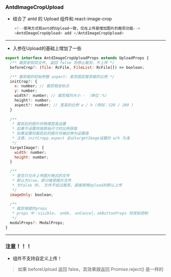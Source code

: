###  AntdImageCropUpload
- 结合了 antd 的 Upload 组件和 react-image-crop

```js
    <!--使用方式和antd的Upload一致，仅在上传是增加图片的裁剪功能-->
    <AntdImageCropUpload> add </AntdImageCropUpload>
```
---
- 入参在Upload的基础上增加了一些

```js
export interface AntdImageCropUploadProps extends UploadProps {
  /** 裁剪前校验文件, 返回 false 则停止裁剪，不上传 */
  beforeCrop?: (file: RcFile, FileList: RcFile[]) => boolean;

  /** 裁剪框的初始参数 aspect: 是否固定裁剪框的比例 */
  initCrop?: {
    x: number; // 裁剪框坐标点
    y: number; 
    width?: number; // 裁剪框的大小 - （单位：%）
    height?: number;
    aspect?: number; // 宽高的比例 w / h (例如：320 / 280 )
  }
  
  /** 
   * 裁剪后的图片的物理宽高设置
   * 如果不设置则按原始尺寸的比例获取
   * 如果设置则裁剪后的图片将被拉伸为设置值
   * 注意，initCropp.aspect 会以targetImage设置的 w/h 为准
   */
  targetImage?: {
    width: number;
    height: number;
  }

  /** 
   * 是否只允许上传图片格式的文件
   * 默认为true，即只接受图片文件
   * 为false 时， 文件不经过裁剪，直接使用Upload的默认上传
   */
  imageOnly: boolean;

  /** 
   * 裁剪弹窗的props
   * props 中：visible， onOk， onCancel，okButtonProps 将受到控制
   */
  modalProps?: ModalProps;
}
```
---
### 注意！！！
- 组件不支持自定义上传！
> 如果 beforeUpload 返回 false，其效果跟返回 Promise.reject() 是一样的

